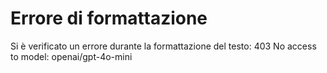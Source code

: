 # Errore di formattazione

Si è verificato un errore durante la formattazione del testo: 403 No access to model: openai/gpt-4o-mini